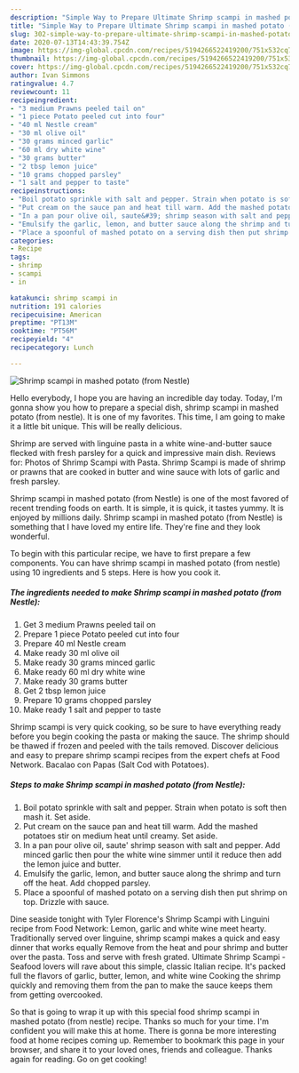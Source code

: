 ```yaml
---
description: "Simple Way to Prepare Ultimate Shrimp scampi in mashed potato (from Nestle)"
title: "Simple Way to Prepare Ultimate Shrimp scampi in mashed potato (from Nestle)"
slug: 302-simple-way-to-prepare-ultimate-shrimp-scampi-in-mashed-potato-from-nestle
date: 2020-07-13T14:43:39.754Z
image: https://img-global.cpcdn.com/recipes/5194266522419200/751x532cq70/shrimp-scampi-in-mashed-potato-from-nestle-recipe-main-photo.jpg
thumbnail: https://img-global.cpcdn.com/recipes/5194266522419200/751x532cq70/shrimp-scampi-in-mashed-potato-from-nestle-recipe-main-photo.jpg
cover: https://img-global.cpcdn.com/recipes/5194266522419200/751x532cq70/shrimp-scampi-in-mashed-potato-from-nestle-recipe-main-photo.jpg
author: Ivan Simmons
ratingvalue: 4.7
reviewcount: 11
recipeingredient:
- "3 medium Prawns peeled tail on"
- "1 piece Potato peeled cut into four"
- "40 ml Nestle cream"
- "30 ml olive oil"
- "30 grams minced garlic"
- "60 ml dry white wine"
- "30 grams butter"
- "2 tbsp lemon juice"
- "10 grams chopped parsley"
- "1 salt and pepper to taste"
recipeinstructions:
- "Boil potato sprinkle with salt and pepper. Strain when potato is soft then mash it. Set aside."
- "Put cream on the sauce pan and heat till warm. Add the mashed potatoes stir on medium heat until creamy. Set aside."
- "In a pan pour olive oil, saute&#39; shrimp season with salt and pepper. Add minced garlic then pour the white wine simmer until it reduce then add the lemon juice and butter."
- "Emulsify the garlic, lemon, and butter sauce along the shrimp and turn off the heat. Add chopped parsley."
- "Place a spoonful of mashed potato on a serving dish then put shrimp on top. Drizzle with sauce."
categories:
- Recipe
tags:
- shrimp
- scampi
- in

katakunci: shrimp scampi in 
nutrition: 191 calories
recipecuisine: American
preptime: "PT13M"
cooktime: "PT56M"
recipeyield: "4"
recipecategory: Lunch

---
```



![Shrimp scampi in mashed potato (from Nestle)](https://img-global.cpcdn.com/recipes/5194266522419200/751x532cq70/shrimp-scampi-in-mashed-potato-from-nestle-recipe-main-photo.jpg)

Hello everybody, I hope you are having an incredible day today. Today, I'm gonna show you how to prepare a special dish, shrimp scampi in mashed potato (from nestle). It is one of my favorites. This time, I am going to make it a little bit unique. This will be really delicious.

Shrimp are served with linguine pasta in a white wine-and-butter sauce flecked with fresh parsley for a quick and impressive main dish. Reviews for: Photos of Shrimp Scampi with Pasta. Shrimp Scampi is made of shrimp or prawns that are cooked in butter and wine sauce with lots of garlic and fresh parsley.

Shrimp scampi in mashed potato (from Nestle) is one of the most favored of recent trending foods on earth. It is simple, it is quick, it tastes yummy. It is enjoyed by millions daily. Shrimp scampi in mashed potato (from Nestle) is something that I have loved my entire life. They're fine and they look wonderful.


To begin with this particular recipe, we have to first prepare a few components. You can have shrimp scampi in mashed potato (from nestle) using 10 ingredients and 5 steps. Here is how you cook it.

<!--inarticleads1-->

##### The ingredients needed to make Shrimp scampi in mashed potato (from Nestle):

1. Get 3 medium Prawns peeled tail on
1. Prepare 1 piece Potato peeled cut into four
1. Prepare 40 ml Nestle cream
1. Make ready 30 ml olive oil
1. Make ready 30 grams minced garlic
1. Make ready 60 ml dry white wine
1. Make ready 30 grams butter
1. Get 2 tbsp lemon juice
1. Prepare 10 grams chopped parsley
1. Make ready 1 salt and pepper to taste


Shrimp scampi is very quick cooking, so be sure to have everything ready before you begin cooking the pasta or making the sauce. The shrimp should be thawed if frozen and peeled with the tails removed. Discover delicious and easy to prepare shrimp scampi recipes from the expert chefs at Food Network. Bacalao con Papas (Salt Cod with Potatoes). 

<!--inarticleads2-->

##### Steps to make Shrimp scampi in mashed potato (from Nestle):

1. Boil potato sprinkle with salt and pepper. Strain when potato is soft then mash it. Set aside.
1. Put cream on the sauce pan and heat till warm. Add the mashed potatoes stir on medium heat until creamy. Set aside.
1. In a pan pour olive oil, saute&#39; shrimp season with salt and pepper. Add minced garlic then pour the white wine simmer until it reduce then add the lemon juice and butter.
1. Emulsify the garlic, lemon, and butter sauce along the shrimp and turn off the heat. Add chopped parsley.
1. Place a spoonful of mashed potato on a serving dish then put shrimp on top. Drizzle with sauce.


Dine seaside tonight with Tyler Florence&#39;s Shrimp Scampi with Linguini recipe from Food Network: Lemon, garlic and white wine meet hearty. Traditionally served over linguine, shrimp scampi makes a quick and easy dinner that works equally Remove from the heat and pour shrimp and butter over the pasta. Toss and serve with fresh grated. Ultimate Shrimp Scampi - Seafood lovers will rave about this simple, classic Italian recipe. It&#39;s packed full the flavors of garlic, butter, lemon, and white wine Cooking the shrimp quickly and removing them from the pan to make the sauce keeps them from getting overcooked. 

So that is going to wrap it up with this special food shrimp scampi in mashed potato (from nestle) recipe. Thanks so much for your time. I'm confident you will make this at home. There is gonna be more interesting food at home recipes coming up. Remember to bookmark this page in your browser, and share it to your loved ones, friends and colleague. Thanks again for reading. Go on get cooking!
